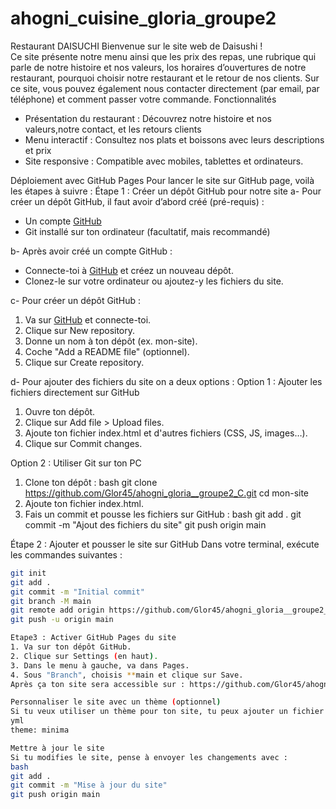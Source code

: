 # ahogni_cuisine_gloria_groupe2
Restaurant DAISUCHI
Bienvenue sur le site web de Daisushi !  
Ce site présente notre menu ainsi que les prix des repas, une rubrique qui parle de notre histoire et nos valeurs, los horaires d’ouvertures de notre restaurant, pourquoi choisir notre restaurant et le retour de nos clients. Sur ce site, vous pouvez également nous contacter directement (par email, par téléphone) et comment passer votre commande.
Fonctionnalités
- Présentation du restaurant : Découvrez notre histoire et nos valeurs,notre contact, et les retours clients
-  Menu interactif : Consultez nos plats et boissons avec leurs descriptions et prix
- Site responsive : Compatible avec mobiles, tablettes et ordinateurs.

Déploiement avec GitHub Pages
Pour lancer le site sur GitHub page, voilà les étapes à suivre :
Étape 1 : Créer un dépôt GitHub pour notre site 
a- Pour créer un dépôt GitHub, il faut avoir d’abord créé (pré-requis) :
- Un compte [GitHub](https://github.com/)
- Git installé sur ton ordinateur (facultatif, mais recommandé)

b- Après avoir créé un compte GitHub :
- Connecte-toi à [GitHub](https://github.com/) et créez un nouveau dépôt.
- Clonez-le sur votre ordinateur ou ajoutez-y les fichiers du site.

c- Pour créer un dépôt GitHub :
1. Va sur [GitHub](https://github.com/) et connecte-toi.
2. Clique sur New repository.
3. Donne un nom à ton dépôt (ex. mon-site).
4. Coche "Add a README file" (optionnel).
5. Clique sur Create repository.

d- Pour ajouter des fichiers du site on a deux options :
Option 1 : Ajouter les fichiers directement sur GitHub
1. Ouvre ton dépôt.
2. Clique sur Add file > Upload files.
3. Ajoute ton fichier index.html et d'autres fichiers (CSS, JS, images…).
4. Clique sur Commit changes.

Option 2 : Utiliser Git sur ton PC
1. Clone ton dépôt :
   bash
   git clone https://github.com/Glor45/ahogni_gloria__groupe2_C.git
   cd mon-site
2. Ajoute ton fichier index.html.
3. Fais un commit et pousse les fichiers sur GitHub :
   bash
   git add .
   git commit -m "Ajout des fichiers du site"
   git push origin main
  
Étape 2 : Ajouter et pousser le site sur GitHub
Dans votre terminal, exécute les commandes suivantes :  
```sh
git init
git add .
git commit -m "Initial commit"
git branch -M main
git remote add origin https://github.com/Glor45/ahogni_gloria__groupe2_C.git
git push -u origin main

Etape3 : Activer GitHub Pages du site
1. Va sur ton dépôt GitHub.
2. Clique sur Settings (en haut).
3. Dans le menu à gauche, va dans Pages.
4. Sous "Branch", choisis **main et clique sur Save.
Après ça ton site sera accessible sur : https://github.com/Glor45/ahogni_gloria__groupe2_C.git

Personnaliser le site avec un thème (optionnel)
Si tu veux utiliser un thème pour ton site, tu peux ajouter un fichier \_config.yml avec :
yml
theme: minima

Mettre à jour le site
Si tu modifies le site, pense à envoyer les changements avec :
bash
git add .
git commit -m "Mise à jour du site"
git push origin main